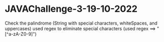# JAVAChallenge-3-19-10-2022
Check the palindrome (String with special characters, whiteSpaces, and uppercases) used regex to eliminate special characters (used regex ==> "[^a-zA-Z0-9]") 

